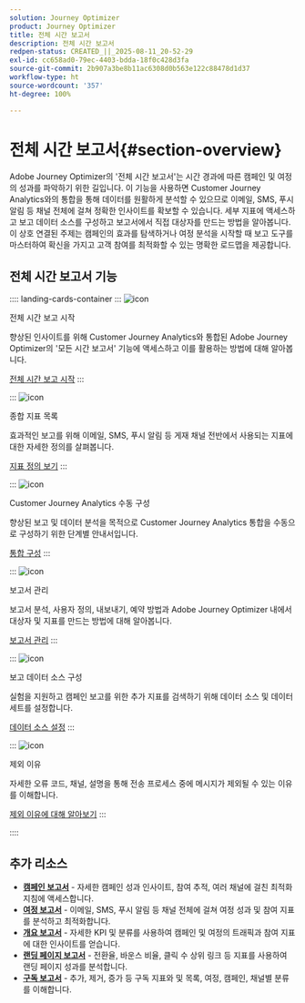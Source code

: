```yaml
---
solution: Journey Optimizer
product: Journey Optimizer
title: 전체 시간 보고서
description: 전체 시간 보고서
redpen-status: CREATED_||_2025-08-11_20-52-29
exl-id: cc658ad0-79ec-4403-bdda-18f0c428d3fa
source-git-commit: 2b907a3be8b11ac6308d0b563e122c88478d1d37
workflow-type: ht
source-wordcount: '357'
ht-degree: 100%

---
```


# 전체 시간 보고서{#section-overview}

Adobe Journey Optimizer의 &#39;전체 시간 보고서&#39;는 시간 경과에 따른 캠페인 및 여정의 성과를 파악하기 위한 길입니다. 이 기능을 사용하면 Customer Journey Analytics와의 통합을 통해 데이터를 원활하게 분석할 수 있으므로 이메일, SMS, 푸시 알림 등 채널 전체에 걸쳐 정확한 인사이트를 확보할 수 있습니다. 세부 지표에 액세스하고 보고 데이터 소스를 구성하고 보고서에서 직접 대상자를 만드는 방법을 알아봅니다. 이 상호 연결된 주제는 캠페인의 효과를 탐색하거나 여정 분석을 시작할 때 보고 도구를 마스터하여 확신을 가지고 고객 참여를 최적화할 수 있는 명확한 로드맵을 제공합니다.

## 전체 시간 보고서 기능

:::: landing-cards-container
:::
![icon](https://cdn.experienceleague.adobe.com/icons/circle-play.svg)

전체 시간 보고 시작

향상된 인사이트를 위해 Customer Journey Analytics와 통합된 Adobe Journey Optimizer의 &#39;모든 시간 보고서&#39; 기능에 액세스하고 이를 활용하는 방법에 대해 알아봅니다.

[전체 시간 보고 시작](../using/reports/report-gs-cja.md)
:::

:::
![icon](https://cdn.experienceleague.adobe.com/icons/chart-line.svg)

종합 지표 목록

효과적인 보고를 위해 이메일, SMS, 푸시 알림 등 게재 채널 전반에서 사용되는 지표에 대한 자세한 정의를 살펴봅니다.

[지표 정의 보기](../using/reports/global-report-components-cja.md)
:::

:::
![icon](https://cdn.experienceleague.adobe.com/icons/gear.svg)

Customer Journey Analytics 수동 구성

향상된 보고 및 데이터 분석을 목적으로 Customer Journey Analytics 통합을 수동으로 구성하기 위한 단계별 안내서입니다.

[통합 구성](../using/reports/cja-ajo.md)
:::

:::
![icon](https://cdn.experienceleague.adobe.com/icons/list-check.svg)

보고서 관리

보고서 분석, 사용자 정의, 내보내기, 예약 방법과 Adobe Journey Optimizer 내에서 대상자 및 지표를 만드는 방법에 대해 알아봅니다.

[보고서 관리](../using/reports/report-cja-manage.md)
:::

:::
![icon](https://cdn.experienceleague.adobe.com/icons/puzzle-piece.svg)

보고 데이터 소스 구성

실험을 지원하고 캠페인 보고를 위한 추가 지표를 검색하기 위해 데이터 소스 및 데이터 세트를 설정합니다.

[데이터 소스 설정](../using/reports/reporting-configuration.md)
:::

:::
![icon](https://cdn.experienceleague.adobe.com/icons/shield-halved.svg)

제외 이유

자세한 오류 코드, 채널, 설명을 통해 전송 프로세스 중에 메시지가 제외될 수 있는 이유를 이해합니다.

[제외 이유에 대해 알아보기](../using/reports/exclusion-list.md)
:::

::::


## 추가 리소스

- **[캠페인 보고서](campaign-reporting-landing-page.md)** - 자세한 캠페인 성과 인사이트, 참여 추적, 여러 채널에 걸친 최적화 지침에 액세스합니다.
- **[여정 보고서](journey-reporting-landing-page.md)** - 이메일, SMS, 푸시 알림 등 채널 전체에 걸쳐 여정 성과 및 참여 지표를 분석하고 최적화합니다.
- **[개요 보고서](../using/reports/channel-report-cja.md)** - 자세한 KPI 및 분류를 사용하여 캠페인 및 여정의 트래픽과 참여 지표에 대한 인사이트를 얻습니다.
- **[랜딩 페이지 보고서](../using/reports/lp-report-global-cja.md)** - 전환율, 바운스 비율, 클릭 수 상위 링크 등 지표를 사용하여 랜딩 페이지 성과를 분석합니다.
- **[구독 보고서](../using/reports/subscription-report-global-cja.md)** - 추가, 제거, 증가 등 구독 지표와 및 목록, 여정, 캠페인, 채널별 분류를 이해합니다.
